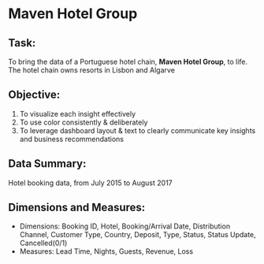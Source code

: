 # Maven Hotel Group

## Task:

To bring the data of a Portuguese hotel chain, **Maven Hotel Group**, to life.
The hotel chain owns resorts in Lisbon and Algarve

## Objective:
1. To visualize each insight effectively
2. To use color consistently & deliberately
3. To leverage dashboard layout & text to clearly communicate key insights and business recommendations

## Data Summary:
Hotel booking data, from July 2015 to August 2017

## Dimensions and Measures:
* Dimensions: Booking ID, Hotel, Booking/Arrival Date, Distribution Channel, Customer Type, Country, Deposit, Type, Status, Status Update, Cancelled(0/1)
* Measures: Lead Time, Nights, Guests, Revenue, Loss